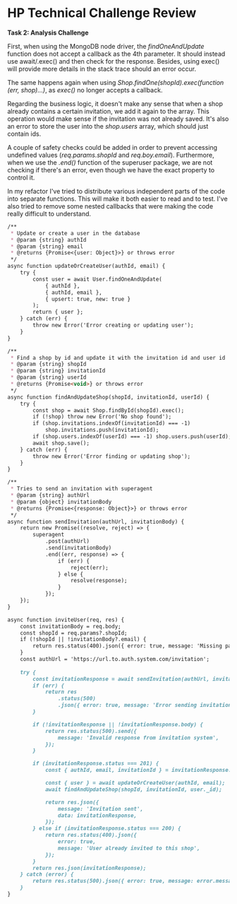 # HP Technical Challenge Review

**Task 2: Analysis Challenge**

First, when using the MongoDB node driver, the *findOneAndUpdate* function does not accept a callback as the 4th parameter. It should instead use await/.exec() and then check for the response. Besides, using exec() will provide more details in the stack trace should an error occur.

The same happens again when using *Shop.findOne(shopId).exec(function (err, shop)...)*, as *exec()* no longer accepts a callback.

Regarding the business logic, it doesn't make any sense that when a shop already contains a certain invitation, we add it again to the array. This operation would make sense if the invitation was not already saved. It's also an error to store the user into the *shop.users* array, which should just contain ids.

A couple of safety checks could be added in order to prevent accessing undefined values (*req.params.shopId* and *req.boy.email*). Furthermore, when we use the *.end()* function of the superuser package, we are not checking if there's an error, even though we have the exact property to control it.

In my refactor I've tried to distribute various independent parts of the code into separate functions. This will make it both easier to read and to test. I've also tried to remove some nested callbacks that were making the code really difficult to understand.

```markdown
/**
 * Update or create a user in the database
 * @param {string} authId
 * @param {string} email
 * @returns {Promise<{user: Object}>} or throws error
 */
async function updateOrCreateUser(authId, email) {
	try {
		const user = await User.findOneAndUpdate(
			{ authId },
			{ authId, email },
			{ upsert: true, new: true }
		);
		return { user };
	} catch (err) {
		throw new Error('Error creating or updating user');
	}
}

/**
 * Find a shop by id and update it with the invitation id and user id
 * @param {string} shopId
 * @param {string} invitationId
 * @param {string} userId
 * @returns {Promise<void>} or throws error
 */
async function findAndUpdateShop(shopId, invitationId, userId) {
	try {
		const shop = await Shop.findById(shopId).exec();
		if (!shop) throw new Error('No shop found');
		if (shop.invitations.indexOf(invitationId) === -1)
			shop.invitations.push(invitationId);
		if (shop.users.indexOf(userId) === -1) shop.users.push(userId);
		await shop.save();
	} catch (err) {
		throw new Error('Error finding or updating shop');
	}
}

/**
 * Tries to send an invitation with superagent
 * @param {string} authUrl
 * @param {object} invitationBody
 * @returns {Promise<{response: Object}>} or throws error
 */
async function sendInvitation(authUrl, invitationBody) {
	return new Promise((resolve, reject) => {
		superagent
			.post(authUrl)
			.send(invitationBody)
			.end((err, response) => {
				if (err) {
					reject(err);
				} else {
					resolve(response);
				}
			});
	});
}

async function inviteUser(req, res) {
	const invitationBody = req.body;
	const shopId = req.params?.shopId;
	if (!shopId || !invitationBody?.email) {
		return res.status(400).json({ error: true, message: 'Missing parameters' });
	}
	const authUrl = 'https://url.to.auth.system.com/invitation';
	
	try {
		const invitationResponse = await sendInvitation(authUrl, invitationBody);
		if (err) {
			return res
				.status(500)
				.json({ error: true, message: 'Error sending invitation' });
		}

		if (!invitationResponse || !invitationResponse.body) {
			return res.status(500).send({
				message: 'Invalid response from invitation system',
			});
		}

		if (invitationResponse.status === 201) {
			const { authId, email, invitationId } = invitationResponse.body;

			const { user } = await updateOrCreateUser(authId, email);
			await findAndUpdateShop(shopId, invitationId, user._id);

			return res.json({
				message: 'Invitation sent',
				data: invitationResponse,
			});
		} else if (invitationResponse.status === 200) {
			return res.status(400).json({
				error: true,
				message: 'User already invited to this shop',
			});
		}
		return res.json(invitationResponse);
	} catch (error) {
		return res.status(500).json({ error: true, message: error.message });
	}
}

```
